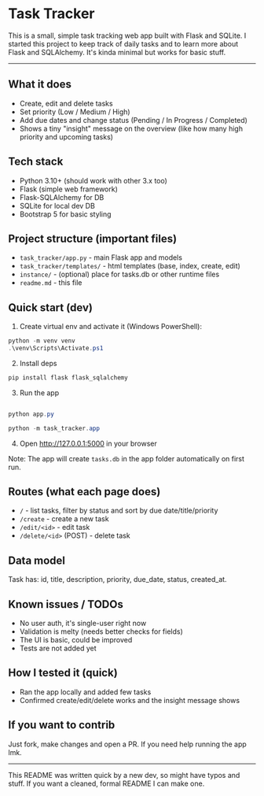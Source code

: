 # Task Tracker

This is a small, simple task tracking web app built with Flask and SQLite. I started this project to keep track of daily tasks and to learn more about Flask and SQLAlchemy. It's kinda minimal but works for basic stuff.

---

## What it does

- Create, edit and delete tasks
- Set priority (Low / Medium / High)
- Add due dates and change status (Pending / In Progress / Completed)
- Shows a tiny "insight" message on the overview (like how many high priority and upcoming tasks)

## Tech stack

- Python 3.10+ (should work with other 3.x too)
- Flask (simple web framework)
- Flask-SQLAlchemy for DB
- SQLite for local dev DB
- Bootstrap 5 for basic styling

## Project structure (important files)

- `task_tracker/app.py` - main Flask app and models
- `task_tracker/templates/` - html templates (base, index, create, edit)
- `instance/` - (optional) place for tasks.db or other runtime files
- `readme.md` - this file

## Quick start (dev)

1. Create virtual env and activate it (Windows PowerShell):

```powershell
python -m venv venv
.\venv\Scripts\Activate.ps1
```

2. Install deps

```powershell
pip install flask flask_sqlalchemy
```

3. Run the app

```powershell

python app.py

python -m task_tracker.app
```

4. Open http://127.0.0.1:5000 in your browser

Note: The app will create `tasks.db` in the app folder automatically on first run.

## Routes (what each page does)

- `/` - list tasks, filter by status and sort by due date/title/priority
- `/create` - create a new task
- `/edit/<id>` - edit task
- `/delete/<id>` (POST) - delete task

## Data model

Task has: id, title, description, priority, due_date, status, created_at.

## Known issues / TODOs

- No user auth, it's single-user right now
- Validation is melty (needs better checks for fields)
- The UI is basic, could be improved
- Tests are not added yet

## How I tested it (quick)

- Ran the app locally and added few tasks
- Confirmed create/edit/delete works and the insight message shows

## If you want to contrib

Just fork, make changes and open a PR. If you need help running the app lmk.

---

This README was written quick by a new dev, so might have typos and stuff. If you want a cleaned, formal README I can make one.
